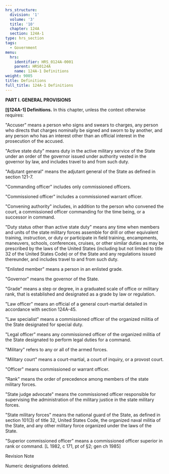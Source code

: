 ```yaml
---
hrs_structure:
  division: '1'
  volume: '3'
  title: '10'
  chapter: 124A
  section: 124A-1
type: hrs_section
tags:
  - Government
menu:
  hrs:
    identifier: HRS_0124A-0001
    parent: HRS0124A
    name: 124A-1 Definitions
weight: 9005
title: Definitions
full_title: 124A-1 Definitions
---
```

**PART I. GENERAL PROVISIONS**

**[§124A-1] Definitions.** In this chapter, unless the context otherwise requires:

"Accuser" means a person who signs and swears to charges, any person who directs that charges nominally be signed and sworn to by another, and any person who has an interest other than an official interest in the prosecution of the accused.

"Active state duty" means duty in the active military service of the State under an order of the governor issued under authority vested in the governor by law, and includes travel to and from such duty.

"Adjutant general" means the adjutant general of the State as defined in section 121-7.

"Commanding officer" includes only commissioned officers.

"Commissioned officer" includes a commissioned warrant officer.

"Convening authority" includes, in addition to the person who convened the court, a commissioned officer commanding for the time being, or a successor in command.

"Duty status other than active state duty" means any time when members and units of the state military forces assemble for drill or other equivalent training, instruction, or duty or participate in field training, encampments, maneuvers, schools, conferences, cruises, or other similar duties as may be prescribed by the laws of the United States (including but not limited to title 32 of the United States Code) or of the State and any regulations issued thereunder, and includes travel to and from such duty.

"Enlisted member" means a person in an enlisted grade.

"Governor" means the governor of the State.

"Grade" means a step or degree, in a graduated scale of office or military rank, that is established and designated as a grade by law or regulation.

"Law officer" means an official of a general court-martial detailed in accordance with section 124A-45.

"Law specialist" means a commissioned officer of the organized militia of the State designated for special duty.

"Legal officer" means any commissioned officer of the organized militia of the State designated to perform legal duties for a command.

"Military" refers to any or all of the armed forces.

"Military court" means a court-martial, a court of inquiry, or a provost court.

"Officer" means commissioned or warrant officer.

"Rank" means the order of precedence among members of the state military forces.

"State judge advocate" means the commissioned officer responsible for supervising the administration of the military justice in the state military forces.

"State military forces" means the national guard of the State, as defined in section 101(3) of title 32, United States Code, the organized naval militia of the State, and any other military force organized under the laws of the State.

"Superior commissioned officer" means a commissioned officer superior in rank or command. [L 1982, c 171, pt of §2; gen ch 1985]

Revision Note

Numeric designations deleted.